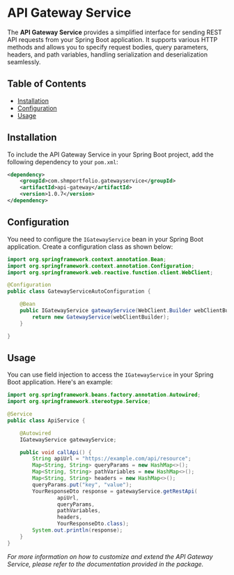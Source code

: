 # API Gateway Service

The **API Gateway Service** provides a simplified interface for sending REST API requests from your Spring Boot application. It supports various HTTP methods and allows you to specify request bodies, query parameters, headers, and path variables, handling serialization and deserialization seamlessly.

## Table of Contents

- [Installation](#installation)
- [Configuration](#configuration)
- [Usage](#usage)

## Installation

To include the API Gateway Service in your Spring Boot project, add the following dependency to your `pom.xml`:

```xml
<dependency>
    <groupId>com.shmportfolio.gatewayservice</groupId>
    <artifactId>api-gateway</artifactId>
    <version>1.0.7</version>
</dependency>
```

## Configuration

You need to configure the `IGatewayService` bean in your Spring Boot application. Create a configuration class as shown below:

```java
import org.springframework.context.annotation.Bean;
import org.springframework.context.annotation.Configuration;
import org.springframework.web.reactive.function.client.WebClient;

@Configuration
public class GatewayServiceAutoConfiguration {

    @Bean
    public IGatewayService gatewayService(WebClient.Builder webClientBuilder) {
        return new GatewayService(webClientBuilder);
    }

}
```

## Usage

You can use field injection to access the `IGatewayService` in your Spring Boot application. Here's an example:

```java
import org.springframework.beans.factory.annotation.Autowired;
import org.springframework.stereotype.Service;

@Service
public class ApiService {

    @Autowired
    IGatewayService gatewayService;

    public void callApi() {
        String apiUrl = "https://example.com/api/resource";
        Map<String, String> queryParams = new HashMap<>();
        Map<String, String> pathVariables = new HashMap<>();
        Map<String, String> headers = new HashMap<>();
        queryParams.put("key", "value");
        YourResponseDto response = gatewayService.getRestApi(
                apiUrl, 
                queryParams, 
                pathVariables, 
                headers,
                YourResponseDto.class);
        System.out.println(response);
    }
}

```

_For more information on how to customize and extend the API Gateway Service, please refer to the documentation provided in the package._